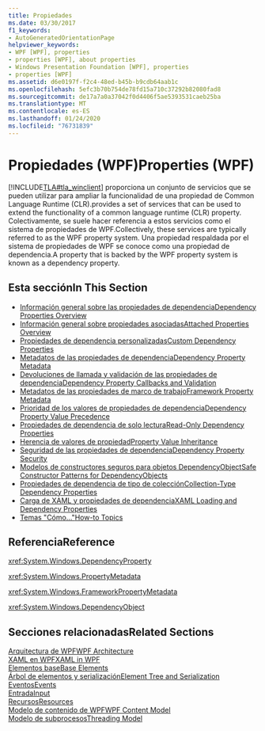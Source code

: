 ```yaml
---
title: Propiedades
ms.date: 03/30/2017
f1_keywords:
- AutoGeneratedOrientationPage
helpviewer_keywords:
- WPF [WPF], properties
- properties [WPF], about properties
- Windows Presentation Foundation [WPF], properties
- properties [WPF]
ms.assetid: d6e0197f-f2c4-48ed-b45b-b9cdb64aab1c
ms.openlocfilehash: 5efc3b70b754de78fd15a710c37292b82080fad8
ms.sourcegitcommit: de17a7a0a37042f0d4406f5ae5393531caeb25ba
ms.translationtype: MT
ms.contentlocale: es-ES
ms.lasthandoff: 01/24/2020
ms.locfileid: "76731839"
---
```

# <a name="properties-wpf"></a><span data-ttu-id="c3bdc-102">Propiedades (WPF)</span><span class="sxs-lookup"><span data-stu-id="c3bdc-102">Properties (WPF)</span></span>
[!INCLUDE[TLA#tla_winclient](../../../../includes/tlasharptla-winclient-md.md)] <span data-ttu-id="c3bdc-103">proporciona un conjunto de servicios que se pueden utilizar para ampliar la funcionalidad de una propiedad de Common Language Runtime (CLR).</span><span class="sxs-lookup"><span data-stu-id="c3bdc-103">provides a set of services that can be used to extend the functionality of a common language runtime (CLR) property.</span></span> <span data-ttu-id="c3bdc-104">Colectivamente, se suele hacer referencia a estos servicios como el sistema de propiedades de WPF.</span><span class="sxs-lookup"><span data-stu-id="c3bdc-104">Collectively, these services are typically referred to as the WPF property system.</span></span> <span data-ttu-id="c3bdc-105">Una propiedad respaldada por el sistema de propiedades de WPF se conoce como una propiedad de dependencia.</span><span class="sxs-lookup"><span data-stu-id="c3bdc-105">A property that is backed by the WPF property system is known as a dependency property.</span></span>  
  
## <a name="in-this-section"></a><span data-ttu-id="c3bdc-106">Esta sección</span><span class="sxs-lookup"><span data-stu-id="c3bdc-106">In This Section</span></span>  

- [<span data-ttu-id="c3bdc-107">Información general sobre las propiedades de dependencia</span><span class="sxs-lookup"><span data-stu-id="c3bdc-107">Dependency Properties Overview</span></span>](dependency-properties-overview.md)
- [<span data-ttu-id="c3bdc-108">Información general sobre propiedades asociadas</span><span class="sxs-lookup"><span data-stu-id="c3bdc-108">Attached Properties Overview</span></span>](attached-properties-overview.md)
- [<span data-ttu-id="c3bdc-109">Propiedades de dependencia personalizadas</span><span class="sxs-lookup"><span data-stu-id="c3bdc-109">Custom Dependency Properties</span></span>](custom-dependency-properties.md)
- [<span data-ttu-id="c3bdc-110">Metadatos de las propiedades de dependencia</span><span class="sxs-lookup"><span data-stu-id="c3bdc-110">Dependency Property Metadata</span></span>](dependency-property-metadata.md)
- [<span data-ttu-id="c3bdc-111">Devoluciones de llamada y validación de las propiedades de dependencia</span><span class="sxs-lookup"><span data-stu-id="c3bdc-111">Dependency Property Callbacks and Validation</span></span>](dependency-property-callbacks-and-validation.md)
- [<span data-ttu-id="c3bdc-112">Metadatos de las propiedades de marco de trabajo</span><span class="sxs-lookup"><span data-stu-id="c3bdc-112">Framework Property Metadata</span></span>](framework-property-metadata.md)
- [<span data-ttu-id="c3bdc-113">Prioridad de los valores de propiedades de dependencia</span><span class="sxs-lookup"><span data-stu-id="c3bdc-113">Dependency Property Value Precedence</span></span>](dependency-property-value-precedence.md)
- [<span data-ttu-id="c3bdc-114">Propiedades de dependencia de solo lectura</span><span class="sxs-lookup"><span data-stu-id="c3bdc-114">Read-Only Dependency Properties</span></span>](read-only-dependency-properties.md)
- [<span data-ttu-id="c3bdc-115">Herencia de valores de propiedad</span><span class="sxs-lookup"><span data-stu-id="c3bdc-115">Property Value Inheritance</span></span>](property-value-inheritance.md)
- [<span data-ttu-id="c3bdc-116">Seguridad de las propiedades de dependencia</span><span class="sxs-lookup"><span data-stu-id="c3bdc-116">Dependency Property Security</span></span>](dependency-property-security.md)
- [<span data-ttu-id="c3bdc-117">Modelos de constructores seguros para objetos DependencyObject</span><span class="sxs-lookup"><span data-stu-id="c3bdc-117">Safe Constructor Patterns for DependencyObjects</span></span>](safe-constructor-patterns-for-dependencyobjects.md)
- [<span data-ttu-id="c3bdc-118">Propiedades de dependencia de tipo de colección</span><span class="sxs-lookup"><span data-stu-id="c3bdc-118">Collection-Type Dependency Properties</span></span>](collection-type-dependency-properties.md)
- [<span data-ttu-id="c3bdc-119">Carga de XAML y propiedades de dependencia</span><span class="sxs-lookup"><span data-stu-id="c3bdc-119">XAML Loading and Dependency Properties</span></span>](xaml-loading-and-dependency-properties.md)
- [<span data-ttu-id="c3bdc-120">Temas "Cómo..."</span><span class="sxs-lookup"><span data-stu-id="c3bdc-120">How-to Topics</span></span>](properties-how-to-topics.md)
  
## <a name="reference"></a><span data-ttu-id="c3bdc-121">Referencia</span><span class="sxs-lookup"><span data-stu-id="c3bdc-121">Reference</span></span>  
 <xref:System.Windows.DependencyProperty>  
  
 <xref:System.Windows.PropertyMetadata>  
  
 <xref:System.Windows.FrameworkPropertyMetadata>  
  
 <xref:System.Windows.DependencyObject>  
  
## <a name="related-sections"></a><span data-ttu-id="c3bdc-122">Secciones relacionadas</span><span class="sxs-lookup"><span data-stu-id="c3bdc-122">Related Sections</span></span>  
 [<span data-ttu-id="c3bdc-123">Arquitectura de WPF</span><span class="sxs-lookup"><span data-stu-id="c3bdc-123">WPF Architecture</span></span>](wpf-architecture.md)  
  [<span data-ttu-id="c3bdc-124">XAML en WPF</span><span class="sxs-lookup"><span data-stu-id="c3bdc-124">XAML in WPF</span></span>](xaml-in-wpf.md)  
  [<span data-ttu-id="c3bdc-125">Elementos base</span><span class="sxs-lookup"><span data-stu-id="c3bdc-125">Base Elements</span></span>](base-elements.md)  
  [<span data-ttu-id="c3bdc-126">Árbol de elementos y serialización</span><span class="sxs-lookup"><span data-stu-id="c3bdc-126">Element Tree and Serialization</span></span>](element-tree-and-serialization.md)  
  [<span data-ttu-id="c3bdc-127">Eventos</span><span class="sxs-lookup"><span data-stu-id="c3bdc-127">Events</span></span>](events-wpf.md)  
  [<span data-ttu-id="c3bdc-128">Entrada</span><span class="sxs-lookup"><span data-stu-id="c3bdc-128">Input</span></span>](input-wpf.md)  
  [<span data-ttu-id="c3bdc-129">Recursos</span><span class="sxs-lookup"><span data-stu-id="c3bdc-129">Resources</span></span>](resources-wpf.md)  
  [<span data-ttu-id="c3bdc-130">Modelo de contenido de WPF</span><span class="sxs-lookup"><span data-stu-id="c3bdc-130">WPF Content Model</span></span>](../controls/wpf-content-model.md)  
  [<span data-ttu-id="c3bdc-131">Modelo de subprocesos</span><span class="sxs-lookup"><span data-stu-id="c3bdc-131">Threading Model</span></span>](threading-model.md)
